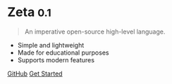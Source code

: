<!-- _coverpage.md -->



# Zeta <small>0.1</small>

> An imperative open-source high-level language.

* Simple and lightweight
* Made for educational purposes
* Supports modern features

[GitHub](https://github.com/mirimmad/zeta-lang)
[Get Started](#zeta-programming-langauge)